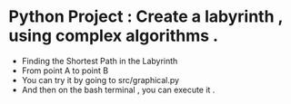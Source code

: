 # Python Project : Create a labyrinth , using complex algorithms .

- Finding the Shortest Path in the Labyrinth
- From point A to point B
- You can try it by going to src/graphical.py
- And then on the bash terminal , you can execute it .
